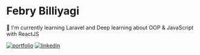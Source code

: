 
# Febry Billiyagi

🧠 I'm currently learning Laravel and Deep learning about OOP & JavaScript with ReactJS


[![portfolio](https://img.shields.io/badge/my_portfolio-000?style=for-the-badge&logo=ko-fi&logoColor=white)](https://billiyagi.space/)
[![linkedin](https://img.shields.io/badge/linkedin-0A66C2?style=for-the-badge&logo=linkedin&logoColor=white)](https://www.linkedin.com/in/febry-billiyagi-karsidi)

